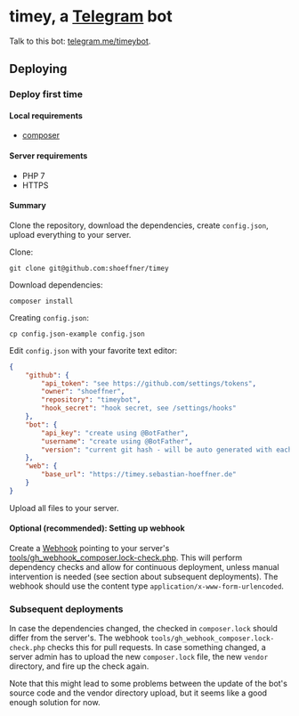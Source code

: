# timey, a [Telegram](https://telegram.org) bot

Talk to this bot: [telegram.me/timeybot](https://telegram.me/timeybot).


## Deploying

### Deploy first time

#### Local requirements
- [composer](https://getcomposer.org)

#### Server requirements
- PHP 7
- HTTPS

#### Summary

Clone the repository, download the dependencies, create `config.json`, upload everything to your server.

Clone:

    git clone git@github.com:shoeffner/timey

Download dependencies:

    composer install

Creating `config.json`:

    cp config.json-example config.json

Edit `config.json` with your favorite text editor:

```json
{
    "github": {
        "api_token": "see https://github.com/settings/tokens",
        "owner": "shoeffner",
        "repository": "timeybot",
        "hook_secret": "hook secret, see /settings/hooks"
    },
    "bot": {
        "api_key": "create using @BotFather",
        "username": "create using @BotFather",
        "version": "current git hash - will be auto generated with each deployment"
    },
    "web": {
        "base_url": "https://timey.sebastian-hoeffner.de"
    }
}
```

Upload all files to your server.

#### Optional (recommended): Setting up webhook

Create a [Webhook](https://github.com/shoeffner/timeybot/settings/hooks)
pointing to your server's
[tools/gh_webhook_composer.lock-check.php](https://timey.sebastian-hoeffner.de/tools/gh_webhook_composer.lock-check.php).
This will perform dependency checks and allow for continuous deployment,
unless manual intervention is needed (see section about subsequent
deployments).
The webhook should use the content type `application/x-www-form-urlencoded`.


### Subsequent deployments

In case the dependencies changed, the checked in `composer.lock` should
differ from the server's. The webhook
`tools/gh_webhook_composer.lock-check.php` checks this for pull requests. In
case something changed, a server admin has to upload the new `composer.lock`
file, the new `vendor` directory, and fire up the check again.

Note that this might lead to some problems between the update of the bot's
source code and the vendor directory upload, but it seems like a good enough
solution for now.
